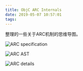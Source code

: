 ```yaml
---
title: ObjC ARC Internals
date: 2019-05-07 10:57:01
tags:
---
```


整理的一些关于ARC机制的思维导图。

<!-- more -->

![ARC specification](/pics/ARC_spec.png) 

![ARC AST](/pics/ARC_AST.png)

![ARC details](/pics/ARC_details.png)